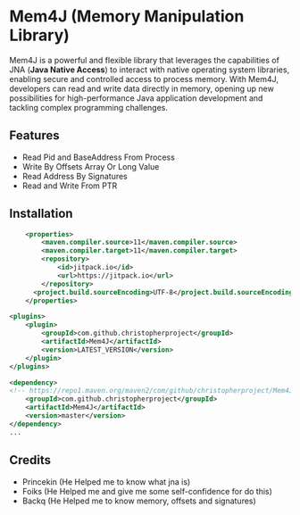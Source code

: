 # Mem4J (Memory Manipulation Library)

Mem4J is a powerful and flexible library that leverages the capabilities of JNA (**Java Native Access**) to interact with native operating system libraries, enabling secure and controlled access to process memory. With Mem4J, developers can read and write data directly in memory, opening up new possibilities for high-performance Java application development and tackling complex programming challenges.

## Features

- Read Pid and BaseAddress From Process 
- Write By Offsets Array Or Long Value
- Read Address By Signatures
- Read and Write From PTR

## Installation
```xml
    <properties>
        <maven.compiler.source>11</maven.compiler.source>
        <maven.compiler.target>11</maven.compiler.target>
        <repository>
            <id>jitpack.io</id>
            <url>https://jitpack.io</url>
        </repository>
      <project.build.sourceEncoding>UTF-8</project.build.sourceEncoding>
    </properties>

<plugins>
    <plugin>
        <groupId>com.github.christopherproject</groupId>
        <artifactId>Mem4J</artifactId>
        <version>LATEST_VERSION</version>
    </plugin>
</plugins>

<dependency>
<!-- https://repo1.maven.org/maven2/com/github/christopherproject/Mem4J/ -->
    <groupId>com.github.christopherproject</groupId>
    <artifactId>Mem4J</artifactId>
    <version>master</version>
</dependency>
...
```

## Credits

- Princekin (He Helped me to know what jna is)
- Foiks (He Helped me and give me some self-confidence for do this)
- Backq (He Helped me to know memory, offsets and signatures)
